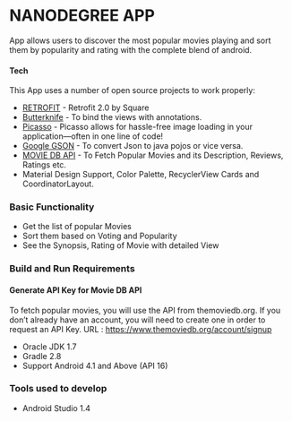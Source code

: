 # NANODEGREE APP

App allows users to discover the most popular movies playing and sort them by popularity and rating with the complete blend of android.


#### Tech

This App uses a number of open source projects to work properly:

* [RETROFIT] - Retrofit 2.0 by Square
* [Butterknife] - To bind the views with annotations.
* [Picasso] - Picasso allows for hassle-free image loading in your application—often in one line of code!
* [Google GSON] - To convert Json to java pojos or vice versa.
* [MOVIE DB API] - To Fetch Popular Movies and its Description, Reviews, Ratings etc.
* Material Design Support, Color Palette, RecyclerView Cards and CoordinatorLayout.


### Basic Functionality
* Get the list of popular Movies
* Sort them based on Voting and Popularity
* See the Synopsis, Rating of Movie with detailed View

### Build and Run Requirements

#### Generate API Key for Movie DB API

To fetch popular movies, you will use the API from themoviedb.org.
If you don’t already have an account, you will need to create one in order to request an API Key.
URL : https://www.themoviedb.org/account/signup


* Oracle JDK 1.7
* Gradle 2.8
* Support Android 4.1 and Above (API 16)




### Tools used to develop
* Android Studio 1.4

[RETROFIT]: <http://square.github.io/retrofit/>
[Google GSON]: <https://github.com/google/gson>
[MOVIE DB API]: <https://www.themoviedb.org/>
[Picasso]: <http://square.github.io/picasso>
[Butterknife]: <http://jakewharton.github.io/butterknife/>

